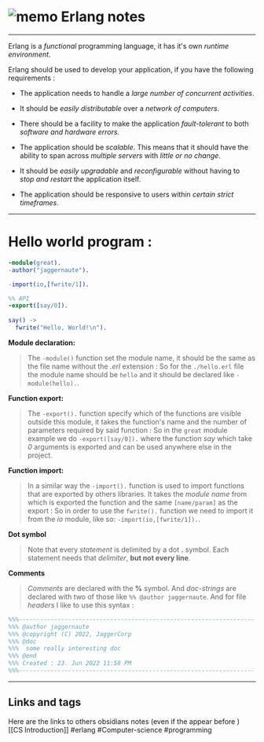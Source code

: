 # ![memo](https://github.githubassets.com/images/icons/emoji/unicode/1f4dd.png) Erlang notes
---

Erlang is a *functional* programming language, it has it's own *runtime environment*.

Erlang should be used to develop your application, if you have the following requirements :
- The application needs to handle a *large number of concurrent activities*.

- It should be *easily distributable* over a *network of computers*.

- There should be a facility to make the application *fault-tolerant* to both *software and hardware errors*.

- The application should be *scalable*. This means that it should have the ability to span across *multiple servers* with *little or no change*.
   
- It should be *easily upgradable* and *reconfigurable* without having to *stop and restart* the application itself.
 
- The application should be responsive to users within *certain strict timeframes*.

---

# Hello world program :

```erlang
-module(great).  
-author("jaggernaute").  

-import(io,[fwrite/1]).

%% API  
-export([say/0]).
  
say() ->  
  fwrite("Hello, World!\n").  
```

**Module declaration:**
> The `-module()` function set the module name, it should be the same as the file name without the *.erl* extension :
  So for the `./hello.erl` file the module name should be `hello` and it should be declared like `-module(hello).`.

**Function export:**
> The `-export().` function specify which of the functions are visible outside this module, it takes the function's name and the number of parameters required by said function  :
  So in the `great` module example we do `-export([say/0]).` where the function *say* which take *0* arguments is exported and can be used anywhere else in the project.

**Function import:**
> In a similar way the `-import().` function is used to import functions that are exported by others libraries. It takes the *module name* from which is exported the function and the same `[name/param]` as the export :
  So in order to use the `fwrite().` function we need to import it from the *io* module, like so: `-import(io,[fwrite/1]).`.

**Dot symbol**
> Note that every *statement* is delimited by a dot **.** symbol. Each statement needs that *delimiter*, **but not every line**.

**Comments**
> *Comments* are declared with the **%** symbol. And *doc-strings* are declared with two of those like `%% @author jaggernaute`. And for file *headers* I like to use this syntax :
```erlang 
%%%-------------------------------------------------------------------  
%%% @author jaggernaute  
%%% @copyright (C) 2022, JaggerCorp  
%%% @doc  
%%%  some really interesting doc
%%% @end  
%%% Created : 23. Jun 2022 11:58 PM  
%%%-------------------------------------------------------------------
```

---
## Links and tags
Here are the links to others obsidians notes (even if the appear before )
[[CS Introduction]]
#erlang #Computer-science #programming 